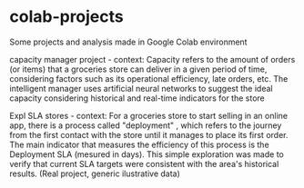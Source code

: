 # colab-projects
Some projects and analysis made in  Google Colab environment

capacity manager project - context: Capacity refers to the amount of orders (or items) that a groceries store can deliver in a given period of time, considering factors such as its operational efficiency, late orders, etc. The intelligent manager uses artificial neural networks to suggest the ideal capacity considering historical and real-time indicators for the store

Expl SLA stores - context: For a groceries store to start selling in an online app, there is a process called "deployment" , which refers to the journey from the first contact with the store until it manages to place its first order. The main indicator that measures the efficiency of this process is the Deployment SLA (mesured in days). This simple exploration was made to verify that current SLA targets were consistent with the area's historical results. (Real project, generic ilustrative data)
